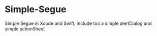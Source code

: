 # Simple-Segue
Simple Segue in Xcode and Swift, include too a simple alertDialog and simple actionSheet
